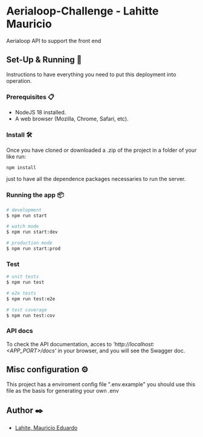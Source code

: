 # Aerialoop-Challenge - Lahitte Mauricio #

Aerialoop API to support the front end

## Set-Up & Running 🔧 ##

Instructions to have everything you need to put this deployment into operation.

### Prerequisites 📋 ###

* NodeJS 18 installed.
* A web browser (Mozilla, Chrome, Safari, etc).

### Install 🛠️ ###

Once you have cloned or downloaded a .zip of the project in a folder of your like run:
```
npm install
```
just to have all the dependence packages necessaries to run the server.


### Running the app 📦 ###

```bash
# development
$ npm run start

# watch mode
$ npm run start:dev

# production mode
$ npm run start:prod
```

### Test ###

```bash
# unit tests
$ npm run test

# e2e tests
$ npm run test:e2e

# test coverage
$ npm run test:cov
```


### API docs ###

To check the API documentation, acces to _'http://localhost:<APP_PORT>/docs'_ in your browser, and you will see the Swagger doc.


## Misc configuration ⚙️ ##

This project has a enviroment config file ".env.example" you should use this file as the basis for generating your own .env

## Author ✒️

* [Lahite, Mauricio Eduardo](https://www.linkedin.com/in/mauricio-lahitte/)
